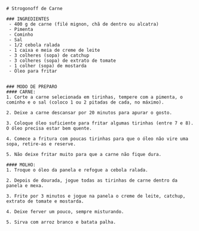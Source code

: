 	
	# Strogonoff de Carne

	### INGREDIENTES
	 - 400 g de carne (filé mignon, chã de dentro ou alcatra)
	 - Pimenta
	 - Cominho
	 - Sal
	 - 1/2 cebola ralada
	 - 1 caixa e meia de creme de leite
	 - 3 colheres (sopa) de catchup
	 - 3 colheres (sopa) de extrato de tomate
	 - 1 colher (sopa) de mostarda
	 - Óleo para fritar


	### MODO DE PREPARO
	#### CARNE:
	1. Corte a carne selecionada em tirinhas, tempere com a pimenta, o cominho e o sal (coloco 1 ou 2 pitadas de cada, no máximo).

	2. Deixe a carne descansar por 20 minutos para apurar o gosto.

	3. Coloque óleo suficiente para fritar algumas tirinhas (entre 7 e 8). O óleo precisa estar bem quente.

	4. Comece a fritura com poucas tirinhas para que o óleo não vire uma sopa, retire-as e reserve.

	5. Não deixe fritar muito para que a carne não fique dura.

	#### MOLHO:
	1. Troque o óleo da panela e refogue a cebola ralada.

	2. Depois de dourada, jogue todas as tirinhas de carne dentro da panela e mexa.

	3. Frite por 3 minutos e jogue na panela o creme de leite, catchup, extrato de tomate e mostarda.

	4. Deixe ferver um pouco, sempre misturando.

	5. Sirva com arroz branco e batata palha.
